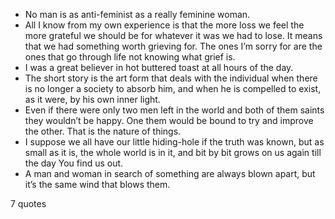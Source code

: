  - No man is as anti-feminist as a really feminine woman.
 - All I know from my own experience is that the more loss we feel the more grateful we should be for whatever it was we had to lose. It means that we had something worth grieving for. The ones I’m sorry for are the ones that go through life not knowing what grief is.
 - I was a great believer in hot buttered toast at all hours of the day.
 - The short story is the art form that deals with the individual when there is no longer a society to absorb him, and when he is compelled to exist, as it were, by his own inner light.
 - Even if there were only two men left in the world and both of them saints they wouldn’t be happy. One them would be bound to try and improve the other. That is the nature of things.
 - I suppose we all have our little hiding-hole if the truth was known, but as small as it is, the whole world is in it, and bit by bit grows on us again till the day You find us out.
 - A man and woman in search of something are always blown apart, but it’s the same wind that blows them.

7 quotes
